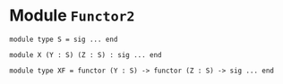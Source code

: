 
# Module `Functor2`

```
module type S = sig ... end
```
```
module X (Y : S) (Z : S) : sig ... end
```
```
module type XF = functor (Y : S) -> functor (Z : S) -> sig ... end
```